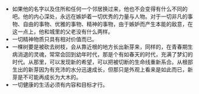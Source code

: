 - 如果他的名字以及住所和任何一个邻居换过来，他也不会变得有什么不同的吧。他的内心深处，永远在嫉妒着一切优秀的力量与人物。对于一切非凡的事物、自由的事物、优雅的事物、精神的事物，由于嫉妒而产生本能的敌意，在这一点上，他和城里的父老没有什么两样。
- 一切精神物质只具有相对价值而已。
- 一棵树要是被砍去树枝，会从靠近根的地方长出新芽来，同样的，在青春期生病消退的灵魂，常常会回到幼年时代，那是个有如春天的时代，充满了梦幻的时代。从那里，可以发现新的希望，可以把被切断的生命线重新系合。从根部生出的新芽因为有充沛的水分迅速成长，但那只是外观上看来是如此而已，新芽是不可能再成长为大木的。
- 一切健康的生活必须有内容和目标才行。
